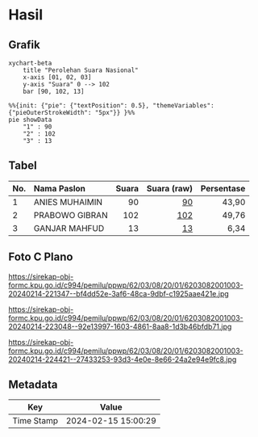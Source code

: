 # Hasil

## Grafik

```mermaid
xychart-beta
    title "Perolehan Suara Nasional"
    x-axis [01, 02, 03]
    y-axis "Suara" 0 --> 102
    bar [90, 102, 13]
```

```mermaid
%%{init: {"pie": {"textPosition": 0.5}, "themeVariables": {"pieOuterStrokeWidth": "5px"}} }%%
pie showData
    "1" : 90
    "2" : 102
    "3" : 13
```

## Tabel

| No. | Nama Paslon    | Suara | Suara (raw) | Persentase |
|:--- |:-------------- | -----:| -----------:| ----------:|
| 1   | ANIES MUHAIMIN | 90    | [90][p-1]   | 43,90      |
| 2   | PRABOWO GIBRAN | 102   | [102][p-2]  | 49,76      |
| 3   | GANJAR MAHFUD  | 13    | [13][p-3]   | 6,34       |


[p-1]: https://github.com/gigit-pemilu/pemilu-2024/blob/main/pilpres/hitung-suara/sub/62-kalimantan-tengah/sub/03-kapuas/sub/08-basarang/sub/2001-pangkalan-rekan/sub/003-tps/sub/paslon-1.txt
[p-2]: https://github.com/gigit-pemilu/pemilu-2024/blob/main/pilpres/hitung-suara/sub/62-kalimantan-tengah/sub/03-kapuas/sub/08-basarang/sub/2001-pangkalan-rekan/sub/003-tps/sub/paslon-2.txt
[p-3]: https://github.com/gigit-pemilu/pemilu-2024/blob/main/pilpres/hitung-suara/sub/62-kalimantan-tengah/sub/03-kapuas/sub/08-basarang/sub/2001-pangkalan-rekan/sub/003-tps/sub/paslon-3.txt

## Foto C Plano

https://sirekap-obj-formc.kpu.go.id/c994/pemilu/ppwp/62/03/08/20/01/6203082001003-20240214-221347--bf4dd52e-3af6-48ca-9dbf-c1925aae421e.jpg

https://sirekap-obj-formc.kpu.go.id/c994/pemilu/ppwp/62/03/08/20/01/6203082001003-20240214-223048--92e13997-1603-4861-8aa8-1d3b46bfdb71.jpg

https://sirekap-obj-formc.kpu.go.id/c994/pemilu/ppwp/62/03/08/20/01/6203082001003-20240214-224421--27433253-93d3-4e0e-8e66-24a2e94e9fc8.jpg


## Metadata

| Key        | Value               |
| ---------- | ------------------- |
| Time Stamp | 2024-02-15 15:00:29 |




